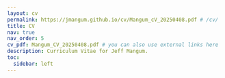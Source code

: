 ```yaml
---
layout: cv
permalink: https://jmangum.github.io/cv/Mangum_cV_20250408.pdf # /cv/
title: CV
nav: true
nav_order: 5
cv_pdf: Mangum_CV_20250408.pdf # you can also use external links here
description: Curriculum Vitae for Jeff Mangum.
toc:
  sidebar: left
---
```

